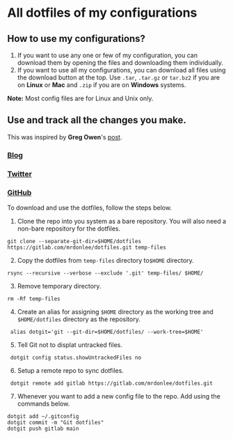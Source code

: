 # All dotfiles of my configurations

## How to use my configurations?

1. If you want to use any one or few of my configuration, you can download them by opening the files and downloading them individually. 
2. If you want to use all my configurations, you can download all files using the download button at the top. Use `.tar`, `.tar.gz` or `tar.bz2` if you are on **Linux** or **Mac** and `.zip` if you are on **Windows** systems.

**Note:** Most config files are for Linux and Unix only.

## Use and track all the changes you make.

This was inspired by **Greg Owen**'s [post](https://stegosaurusdormant.com/bare-git-repo/).
### <i class="fas fa-globe"></i>[Blog](https://stegosaurusdormant.com/)
### <i class="fab fa-twitter"></i>[Twitter](https://twitter.com/GregoryGOwen)
### <i class="fab fa-github"></i>[GitHub](https://github.com/GregOwen)

To download and use the dotfiles, follow the steps below.

1. Clone the repo into you system as a bare repository. You will also need a non-bare repository for the dotfiles.
```
git clone --separate-git-dir=$HOME/dotfiles https://gitlab.com/mrdonlee/dotfiles.git temp-files
```
2. Copy the dotfiles from `temp-files` directory to`$HOME` directory.
```
rsync --recursive --verbose --exclude '.git' temp-files/ $HOME/
```
3. Remove temporary directory.
```
rm -Rf temp-files
```
4. Create an alias for assigning `$HOME` directory as the working tree and `$HOME/dotfiles` directory as the repository.
```
 alias dotgit='git --git-dir=$HOME/dotfiles/ --work-tree=$HOME'
```
5. Tell Git not to displat untracked files.
```
 dotgit config status.showUntrackedFiles no
```
6. Setup a remote repo to sync dotfiles.
```
 dotgit remote add gitlab https://gitlab.com/mrdonlee/dotfiles.git
```
7. Whenever you want to add a new config file to the repo. Add using the commands below.
```
dotgit add ~/.gitconfig
dotgit commit -m "Git dotfiles"
dotgit push gitlab main
```

